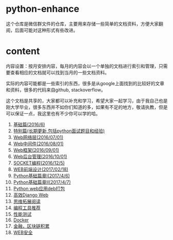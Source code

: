 # python-enhance

这个仓库是微信群文件的仓库，主要用来存储一些简单的文档资料，方便大家翻阅，后面可能对这种形式有些改进。

# content

内容设置：按月安排内容，每月的内容会以一个单独的文档进行索引和管理，只需要查看相应的文档就可以找到当月的一些文档资料。

实际的内容可能都是一些索引的东西，很多是从google上面找到的比较好的文章和资料，很多的代码来自github, stackoverflow。

这个文档是共享的，大家都可以补充和学习，希望大家一起学习，由于我自己也是刚大学毕业，很多东西并不如你们知道的多，如果有不足的地方，敬请执教，但是可以保证一点，我这里也有不少你可以学的哈。

1. [基础篇(2016/6)][1]
2. [特别篇(长期更新,包括python面试题目和经验)][2]
3. [Web网络层(2016/07/01)][3]
4. [Web中间件(2016/08/01)][4]
5. [Web框架(2016/09/01)][5]
6. [Web后台管理(2016/10/01)][6]
7. [SOCKET编程(2016/12/5)][7]
8. [WEB前端设计(2017/02/18)][8]
9. [Python基础篇章I(2017/4/6)][9]
10. [Python基础篇章II(2017/4/7)][10]
11. [Python web应用deb打包][11]
12. [高效Django Web][12]
13. [思维拓展阅读][13]
14. [编程工具推荐][14]
15. [性能测试][15]
16. [Docker][16]
17. [金融，区块链积累][17]
18. [WEB安全][18]


[1]: ./month-1.md 'basic tutorial'
[2]: ./month-1-1.md 'interview how-to'
[3]: ./month-2.md 'web network'
[4]: ./month-3.md 'middleware'
[5]: ./month-4.md 'async'
[6]: ./month-5.md 'web framework'
[7]: ./month-6.md 'socket programming'
[8]: ./month-7.md 'web frontend design'
[9]: ./month-8.md 'python fundamentals'
[10]: ./month-9.md 'python fundamentals'
[11]: ./python-debian.md 'debian deb package'
[12]: ./django-web.md 'django web'
[13]: ./month-10.md '思维拓展'
[14]: ./month-11.md '编程工具'
[15]: ./benchmark.md '性能测试'
[16]: ./docker.md "docker tech"
[17]: ./financial.md "financial crisis"
[18]: ./month-12.md "web attacks"
